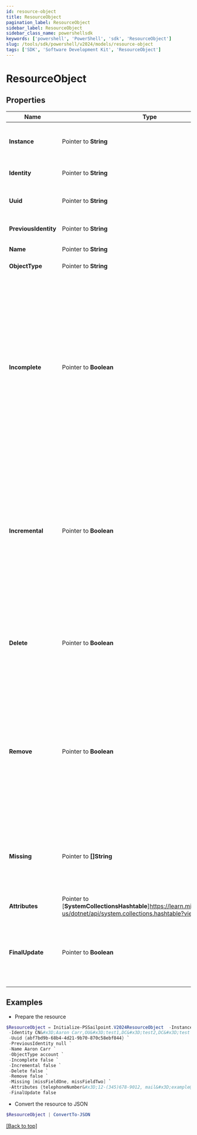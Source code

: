 ```yaml
---
id: resource-object
title: ResourceObject
pagination_label: ResourceObject
sidebar_label: ResourceObject
sidebar_class_name: powershellsdk
keywords: ['powershell', 'PowerShell', 'sdk', 'ResourceObject'] 
slug: /tools/sdk/powershell/v2024/models/resource-object
tags: ['SDK', 'Software Development Kit', 'ResourceObject']
---
```



# ResourceObject

## Properties

Name | Type | Description | Notes
------------ | ------------- | ------------- | -------------
**Instance** |  Pointer to **String** | Identifier of the specific instance where this object resides. | [optional] [readonly] 
**Identity** |  Pointer to **String** | Native identity of the object in the Source. | [optional] [readonly] 
**Uuid** |  Pointer to **String** | Universal unique identifier of the object in the Source. | [optional] [readonly] 
**PreviousIdentity** |  Pointer to **String** | Native identity that the object has previously. | [optional] [readonly] 
**Name** |  Pointer to **String** | Display name for this object. | [optional] [readonly] 
**ObjectType** |  Pointer to **String** | Type of object. | [optional] [readonly] 
**Incomplete** |  Pointer to **Boolean** | A flag indicating that this is an incomplete object. Used in special cases where the connector has to return account information in several phases and the objects might not have a complete set of all account attributes. The attributes in this object will replace the corresponding attributes in the Link, but no other Link attributes will be changed. | [optional] [readonly] 
**Incremental** |  Pointer to **Boolean** | A flag indicating that this is an incremental change object. This is similar to incomplete but it also means that the values of any multi-valued attributes in this object should be merged with the existing values in the Link rather than replacing the existing Link value. | [optional] [readonly] 
**Delete** |  Pointer to **Boolean** | A flag indicating that this object has been deleted. This is set only when doing delta aggregation and the connector supports detection of native deletes. | [optional] [readonly] 
**Remove** |  Pointer to **Boolean** | A flag set indicating that the values in the attributes represent things to remove rather than things to add. Setting this implies incremental. The values which are always for multi-valued attributes are removed from the current values. | [optional] [readonly] 
**Missing** |  Pointer to **[]String** | A list of attribute names that are not included in this object. This is only used with SMConnector and will only contain ""groups"". | [optional] [readonly] 
**Attributes** |  Pointer to [**SystemCollectionsHashtable**]https://learn.microsoft.com/en-us/dotnet/api/system.collections.hashtable?view=net-9.0 | Attributes of this ResourceObject. | [optional] [readonly] 
**FinalUpdate** |  Pointer to **Boolean** | In Aggregation, for sparse object the count for total accounts scanned identities updated is not incremented. | [optional] [readonly] 

## Examples

- Prepare the resource
```powershell
$ResourceObject = Initialize-PSSailpoint.V2024ResourceObject  -Instance null `
 -Identity CN&#x3D;Aaron Carr,OU&#x3D;test1,DC&#x3D;test2,DC&#x3D;test `
 -Uuid {abf7bd9b-68b4-4d21-9b70-870c58ebf844} `
 -PreviousIdentity null `
 -Name Aaron Carr `
 -ObjectType account `
 -Incomplete false `
 -Incremental false `
 -Delete false `
 -Remove false `
 -Missing [missFieldOne, missFieldTwo] `
 -Attributes {telephoneNumber&#x3D;12-(345)678-9012, mail&#x3D;example@test.com, displayName&#x3D;Aaron Carr} `
 -FinalUpdate false
```

- Convert the resource to JSON
```powershell
$ResourceObject | ConvertTo-JSON
```


[[Back to top]](#) 


